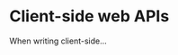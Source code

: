 # Client-side web APIs

When writing client-side...

<!-- Go back to the "Async_Prog_with_Promises" folder if you want to create a subfolder for "Signaling and video calling" MDN webpage: https://developer.mozilla.org/en-US/docs/Web/API/WebRTC_API/Signaling_and_video_calling -->